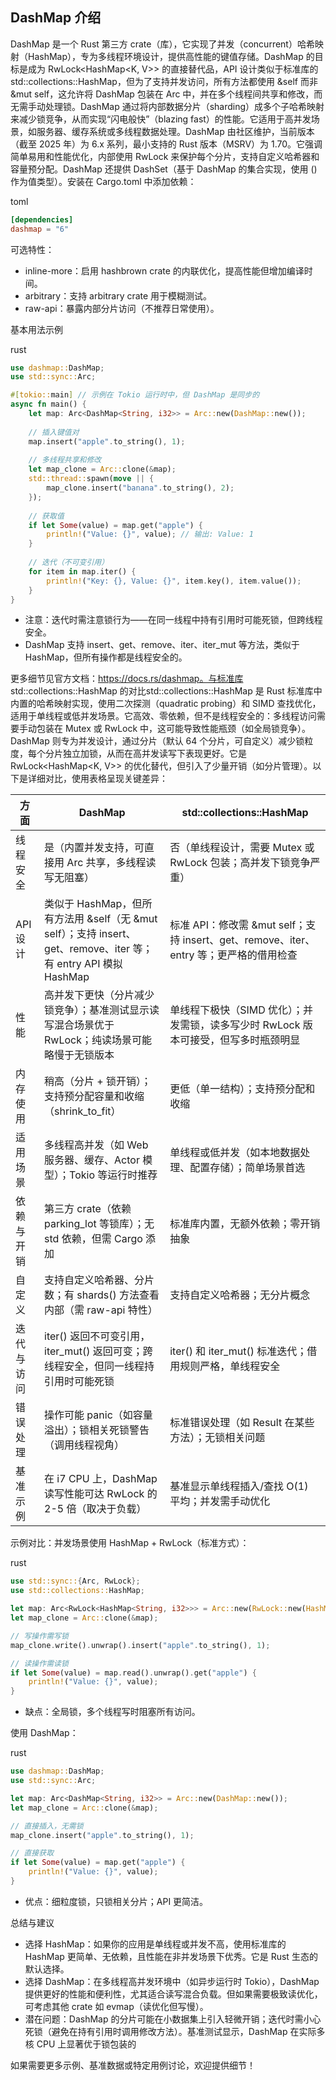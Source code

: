 ## DashMap 介绍

DashMap 是一个 Rust 第三方 crate（库），它实现了并发（concurrent）哈希映射（HashMap），专为多线程环境设计，提供高性能的键值存储。DashMap 的目标是成为 RwLock<HashMap<K, V>> 的直接替代品，API 设计类似于标准库的 std::collections::HashMap，但为了支持并发访问，所有方法都使用 &self 而非 &mut self，这允许将 DashMap 包装在 Arc<T> 中，并在多个线程间共享和修改，而无需手动处理锁。DashMap 通过将内部数据分片（sharding）成多个子哈希映射来减少锁竞争，从而实现“闪电般快”（blazing fast）的性能。它适用于高并发场景，如服务器、缓存系统或多线程数据处理。DashMap 由社区维护，当前版本（截至 2025 年）为 6.x 系列，最小支持的 Rust 版本（MSRV）为 1.70。它强调简单易用和性能优化，内部使用 RwLock 来保护每个分片，支持自定义哈希器和容量预分配。DashMap 还提供 DashSet（基于 DashMap 的集合实现，使用 () 作为值类型）。安装在 Cargo.toml 中添加依赖：

toml

```toml
[dependencies]
dashmap = "6"
```

可选特性：

- inline-more：启用 hashbrown crate 的内联优化，提高性能但增加编译时间。
- arbitrary：支持 arbitrary crate 用于模糊测试。
- raw-api：暴露内部分片访问（不推荐日常使用）。

基本用法示例

rust



```rust
use dashmap::DashMap;
use std::sync::Arc;

#[tokio::main] // 示例在 Tokio 运行时中，但 DashMap 是同步的
async fn main() {
    let map: Arc<DashMap<String, i32>> = Arc::new(DashMap::new());
    
    // 插入键值对
    map.insert("apple".to_string(), 1);
    
    // 多线程共享和修改
    let map_clone = Arc::clone(&map);
    std::thread::spawn(move || {
        map_clone.insert("banana".to_string(), 2);
    });
    
    // 获取值
    if let Some(value) = map.get("apple") {
        println!("Value: {}", value); // 输出: Value: 1
    }
    
    // 迭代（不可变引用）
    for item in map.iter() {
        println!("Key: {}, Value: {}", item.key(), item.value());
    }
}
```

- 注意：迭代时需注意锁行为——在同一线程中持有引用时可能死锁，但跨线程安全。
- DashMap 支持 insert、get、remove、iter、iter_mut 等方法，类似于 HashMap，但所有操作都是线程安全的。

更多细节见官方文档：https://docs.rs/dashmap。与标准库 std::collections::HashMap 的对比std::collections::HashMap 是 Rust 标准库中内置的哈希映射实现，使用二次探测（quadratic probing）和 SIMD 查找优化，适用于单线程或低并发场景。它高效、零依赖，但不是线程安全的：多线程访问需要手动包装在 Mutex 或 RwLock 中，这可能导致性能瓶颈（如全局锁竞争）。DashMap 则专为并发设计，通过分片（默认 64 个分片，可自定义）减少锁粒度，每个分片独立加锁，从而在高并发读写下表现更好。它是 RwLock<HashMap<K, V>> 的优化替代，但引入了少量开销（如分片管理）。以下是详细对比，使用表格呈现关键差异：

| 方面       | DashMap                                                      | std::collections::HashMap                                    |
| ---------- | ------------------------------------------------------------ | ------------------------------------------------------------ |
| 线程安全   | 是（内置并发支持，可直接用 Arc 共享，多线程读写无阻塞）      | 否（单线程设计，需要 Mutex 或 RwLock 包装；高并发下锁竞争严重） |
| API 设计   | 类似于 HashMap，但所有方法用 &self（无 &mut self）；支持 insert、get、remove、iter 等；有 entry API 模拟 HashMap | 标准 API：修改需 &mut self；支持 insert、get、remove、iter、entry 等；更严格的借用检查 |
| 性能       | 高并发下更快（分片减少锁竞争）；基准测试显示读写混合场景优于 RwLock<HashMap>；纯读场景可能略慢于无锁版本 | 单线程下极快（SIMD 优化）；并发需锁，读多写少时 RwLock 版本可接受，但写多时瓶颈明显 |
| 内存使用   | 稍高（分片 + 锁开销）；支持预分配容量和收缩（shrink_to_fit） | 更低（单一结构）；支持预分配和收缩                           |
| 适用场景   | 多线程高并发（如 Web 服务器、缓存、Actor 模型）；Tokio 等运行时推荐 | 单线程或低并发（如本地数据处理、配置存储）；简单场景首选     |
| 依赖与开销 | 第三方 crate（依赖 parking_lot 等锁库）；无 std 依赖，但需 Cargo 添加 | 标准库内置，无额外依赖；零开销抽象                           |
| 自定义     | 支持自定义哈希器、分片数；有 shards() 方法查看内部（需 raw-api 特性） | 支持自定义哈希器；无分片概念                                 |
| 迭代与访问 | iter() 返回不可变引用，iter_mut() 返回可变；跨线程安全，但同一线程持引用时可能死锁 | iter() 和 iter_mut() 标准迭代；借用规则严格，单线程安全      |
| 错误处理   | 操作可能 panic（如容量溢出）；锁相关死锁警告（调用线程视角） | 标准错误处理（如 Result 在某些方法）；无锁相关问题           |
| 基准示例   | 在 i7 CPU 上，DashMap 读写性能可达 RwLock<HashMap> 的 2-5 倍（取决于负载） | 基准显示单线程插入/查找 O(1) 平均；并发需手动优化            |

示例对比：并发场景使用 HashMap + RwLock（标准方式）：

rust



```rust
use std::sync::{Arc, RwLock};
use std::collections::HashMap;

let map: Arc<RwLock<HashMap<String, i32>>> = Arc::new(RwLock::new(HashMap::new()));
let map_clone = Arc::clone(&map);

// 写操作需写锁
map_clone.write().unwrap().insert("apple".to_string(), 1);

// 读操作需读锁
if let Some(value) = map.read().unwrap().get("apple") {
    println!("Value: {}", value);
}
```

- 缺点：全局锁，多个线程写时阻塞所有访问。

使用 DashMap：

rust



```rust
use dashmap::DashMap;
use std::sync::Arc;

let map: Arc<DashMap<String, i32>> = Arc::new(DashMap::new());
let map_clone = Arc::clone(&map);

// 直接插入，无需锁
map_clone.insert("apple".to_string(), 1);

// 直接获取
if let Some(value) = map.get("apple") {
    println!("Value: {}", value);
}
```

- 优点：细粒度锁，只锁相关分片；API 更简洁。

总结与建议

- 选择 HashMap：如果你的应用是单线程或并发不高，使用标准库的 HashMap 更简单、无依赖，且性能在非并发场景下优秀。它是 Rust 生态的默认选择。
- 选择 DashMap：在多线程高并发环境中（如异步运行时 Tokio），DashMap 提供更好的性能和便利性，尤其适合读写混合负载。但如果需要极致读优化，可考虑其他 crate 如 evmap（读优化但写慢）。
- 潜在问题：DashMap 的分片可能在小数据集上引入轻微开销；迭代时需小心死锁（避免在持有引用时调用修改方法）。基准测试显示，DashMap 在实际多核 CPU 上显著优于锁包装的 

如果需要更多示例、基准数据或特定用例讨论，欢迎提供细节！